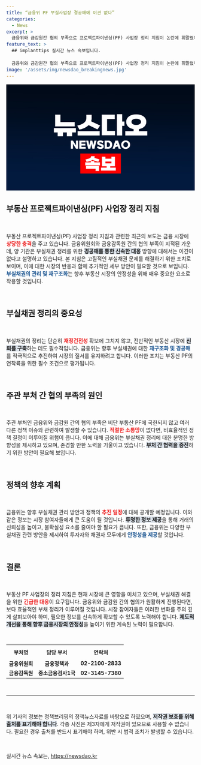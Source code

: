 ```yaml
---
title: “금융위 PF 부실사업장 경공매에 이견 없다”
categories:
  - News
excerpt: >
  금융위와 금감원간 협의 부족으로 프로젝트파이낸싱(PF) 사업장 정리 지침이 논란에 휘말렸다. 부실채권 처리 방향에 대한 이견은 없지만, 시장은 큰 충격에 휩싸였다. 클릭 후 상세 내용을 확인하세요!
feature_text: >
  ## implanttips 실시간 뉴스 속보입니다.

  금융위와 금감원간 협의 부족으로 프로젝트파이낸싱(PF) 사업장 정리 지침이 논란에 휘말렸다. 부실채권 처리 방향에 대한 이견은 없지만, 시장은 큰 충격에 휩싸였다. 클릭 후 상세 내용을 확인하세요!
image: '/assets/img/newsdao_breakingnews.jpg'
---
```


<p><img src="/assets/img/newsdao_breakingnews.jpg" alt="implanttips 속보" /></p>

<h2 data-ke-size="size26">부동산 프로젝트파이낸싱(PF) 사업장 정리 지침</h2>

<p data-ke-size="size16">&nbsp;</p>

<p>부동산 프로젝트파이낸싱(PF) 사업장 정리 지침과 관련한 최근의 보도는 금융 시장에 <b><span style="color: #ee2323;">상당한 충격</span></b>을 주고 있습니다. 금융위원회와 금융감독원 간의 협의 부족이 지적된 가운데, 양 기관은 부실채권 정리를 위한 <b><span style="background-color: #21538527;">경공매를 통한 신속한 대응</span></b> 방향에 대해서는 이견이 없다고 설명하고 있습니다. 본 지침은 고질적인 부실채권 문제를 해결하기 위한 조치로 보이며, 이에 대한 시장의 반응과 함께 추가적인 세부 방안이 필요할 것으로 보입니다. <b><span style="color: #1a5490;">부실채권의 관리 및 재구조화</span></b>는 향후 부동산 시장의 안정성을 위해 매우 중요한 요소로 작용할 것입니다. </p>

<p data-ke-size="size16">&nbsp;</p>

<h2 data-ke-size="size26">부실채권 정리의 중요성</h2>

<p data-ke-size="size16">&nbsp;</p>

<p>부실채권의 정리는 단순히 <b><span style="color: #ee2323;">재정건전성</span></b> 확보에 그치지 않고, 전반적인 부동산 시장에 <b><span style="background-color: #21538527;">신뢰를 구축</span></b>하는 데도 필수적입니다. 금융위는 향후 부실채권에 대한 <b><span style="color: #1a5490;">재구조화 및 경공매</span></b>를 적극적으로 추진하여 시장의 질서를 유지하려고 합니다. 이러한 조치는 부동산 PF의 연착륙을 위한 필수 조건으로 평가됩니다. </p>

<p data-ke-size="size16">&nbsp;</p>

<h2 data-ke-size="size26">주관 부처 간 협의 부족의 원인</h2>

<p data-ke-size="size16">&nbsp;</p>

<p>주관 부처인 금융위와 금감원 간의 협의 부족은 비단 부동산 PF에 국한되지 않고 여러 다른 정책 이슈와 관련하여 발생할 수 있습니다. <b><span style="color: #ee2323;">적절한 소통망</span></b>이 없다면, 비효율적인 정책 결정이 이루어질 위험이 큽니다. 이에 대해 금융위는 부실채권 정리에 대한 분명한 방향성을 제시하고 있으며, 존경할 만한 노력을 기울이고 있습니다. <b><span style="background-color: #21538527;">부처 간 협력을 증진</span></b>하기 위한 방안이 필요해 보입니다.</p>

<p data-ke-size="size16">&nbsp;</p>

<h2 data-ke-size="size26">정책의 향후 계획</h2>

<p data-ke-size="size16">&nbsp;</p>

<p>금융위는 향후 부실채권 관리 방안과 정책의 <b><span style="color: #ee2323;">추진 일정</span></b>에 대해 공개할 예정입니다. 이와 같은 정보는 시장 참여자들에게 큰 도움이 될 것입니다. <b><span style="background-color: #21538527;">투명한 정보 제공</span></b>을 통해 거래의 신뢰성을 높이고, 불확실성 요소를 줄여야 할 필요가 큽니다. 또한, 금융위는 다양한 부실채권 관련 방안을 제시하여 투자자와 채권자 모두에게 <b><span style="color: #1a5490;">안정성을 제공</span></b>할 것입니다.</p>

<p data-ke-size="size16">&nbsp;</p>

<h2 data-ke-size="size26">결론</h2>

<p data-ke-size="size16">&nbsp;</p>

<p>부동산 PF 사업장의 정리 지침은 현재 시장에 큰 영향을 미치고 있으며, 부실채권 해결을 위한 <b><span style="color: #ee2323;">긴급한 대응</span></b>이 요구됩니다. 금융위와 금감원 간의 협의가 원활하게 진행된다면, 보다 효율적인 부채 정리가 이루어질 것입니다. 시장 참여자들은 이러한 변화를 주의 깊게 살펴보아야 하며, 필요한 정보를 신속하게 확보할 수 있도록 노력해야 합니다. <b><span style="background-color: #21538527;">제도적 개선을 통해 향후 금융시장의 안정성</span></b>을 높이기 위한 계속된 노력이 필요합니다.</p>

<p data-ke-size="size16">&nbsp;</p>

<table style="width: 100%; border-collapse: collapse;">
  <tr>
    <th style="text-align: center; height: 30px;"><b>부처명</b></th>
    <th style="text-align: center; height: 30px;"><b>담당 부서</b></th>
    <th style="text-align: center; height: 30px;"><b>연락처</b></th>
  </tr>
  <tr>
    <td style="text-align: center; height: 17px;"><b>금융위원회</b></td>
    <td style="text-align: center; height: 17px;"><b>금융정책과</b></td>
    <td style="text-align: center; height: 17px;"><b>02-2100-2833</b></td>
  </tr>
  <tr>
    <td style="text-align: center; height: 17px;"><b>금융감독원</b></td>
    <td style="text-align: center; height: 17px;"><b>중소금융검사1국</b></td>
    <td style="text-align: center; height: 17px;"><b>02-3145-7380</b></td>
  </tr>
</table>

<p data-ke-size="size16">&nbsp;</p>

<hr/> 

<p data-ke-size="size16">&nbsp;</p>

<p>위 기사의 정보는 정책브리핑의 정책뉴스자료를 바탕으로 하였으며, <b><span style="background-color: #21538527;">저작권 보호를 위해 출처를 표기해야 합니다</span></b>. 각종 사진은 제3자에게 저작권이 있으므로 사용할 수 없습니다. 필요한 경우 출처를 반드시 표기해야 하며, 위반 시 법적 조치가 발생할 수 있습니다. <p data-ke-size="size16">&nbsp;</p></p>
실시간 뉴스 속보는, <a href="https://newsdao.kr" rel="dofollow">https://newsdao.kr</a>


